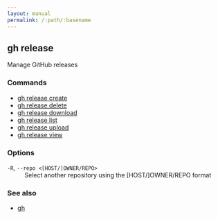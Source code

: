```yaml
---
layout: manual
permalink: /:path/:basename
---
```


## gh release

Manage GitHub releases

### Commands

* [gh release create](./gh_release_create)
* [gh release delete](./gh_release_delete)
* [gh release download](./gh_release_download)
* [gh release list](./gh_release_list)
* [gh release upload](./gh_release_upload)
* [gh release view](./gh_release_view)


### Options


<dl class="flags">
	<dt><code>-R</code>, <code>--repo &lt;[HOST/]OWNER/REPO&gt;</code></dt>
	<dd>Select another repository using the [HOST/]OWNER/REPO format</dd>
</dl>


### See also

* [gh](./gh)
